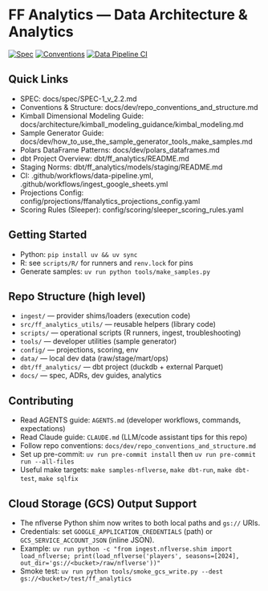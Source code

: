 # FF Analytics — Data Architecture & Analytics

[![Spec](https://img.shields.io/badge/SPEC-v2.2-brightgreen)](docs/spec/SPEC-1_v_2.2.md)
[![Conventions](https://img.shields.io/badge/Conventions-Repo%20Structure-blue)](docs/dev/repo_conventions_and_structure.md)
[![Data Pipeline CI](https://img.shields.io/badge/CI-Data%20Pipeline-lightgrey)](.github/workflows/data-pipeline.yml)

## Quick Links

- SPEC: docs/spec/SPEC-1_v_2.2.md
- Conventions & Structure: docs/dev/repo_conventions_and_structure.md
- Kimball Dimensional Modeling Guide: docs/architecture/kimball_modeling_guidance/kimbal_modeling.md
- Sample Generator Guide: docs/dev/how_to_use_the_sample_generator_tools_make_samples.md
- Polars DataFrame Patterns: docs/dev/polars_dataframes.md
- dbt Project Overview: dbt/ff_analytics/README.md
- Staging Norms: dbt/ff_analytics/models/staging/README.md
- CI: .github/workflows/data-pipeline.yml, .github/workflows/ingest_google_sheets.yml
- Projections Config: config/projections/ffanalytics_projections_config.yaml
- Scoring Rules (Sleeper): config/scoring/sleeper_scoring_rules.yaml

## Getting Started

- Python: `pip install uv && uv sync`
- R: see `scripts/R/` for runners and `renv.lock` for pins
- Generate samples: `uv run python tools/make_samples.py`

## Repo Structure (high level)

- `ingest/` — provider shims/loaders (execution code)
- `src/ff_analytics_utils/` — reusable helpers (library code)
- `scripts/` — operational scripts (R runners, ingest, troubleshooting)
- `tools/` — developer utilities (sample generator)
- `config/` — projections, scoring, env
- `data/` — local dev data (raw/stage/mart/ops)
- `dbt/ff_analytics/` — dbt project (duckdb + external Parquet)
- `docs/` — spec, ADRs, dev guides, analytics

## Contributing

- Read AGENTS guide: `AGENTS.md` (developer workflows, commands, expectations)
- Read Claude guide: `CLAUDE.md` (LLM/code assistant tips for this repo)
- Follow repo conventions: `docs/dev/repo_conventions_and_structure.md`
- Set up pre-commit: `uv run pre-commit install` then `uv run pre-commit run --all-files`
- Useful make targets: `make samples-nflverse`, `make dbt-run`, `make dbt-test`, `make sqlfix`

## Cloud Storage (GCS) Output Support

- The nflverse Python shim now writes to both local paths and `gs://` URIs.
- Credentials: set `GOOGLE_APPLICATION_CREDENTIALS` (path) or `GCS_SERVICE_ACCOUNT_JSON` (inline JSON).
- Example: `uv run python -c "from ingest.nflverse.shim import load_nflverse; print(load_nflverse('players', seasons=[2024], out_dir='gs://<bucket>/raw/nflverse'))"`
- Smoke test: `uv run python tools/smoke_gcs_write.py --dest gs://<bucket>/test/ff_analytics`
